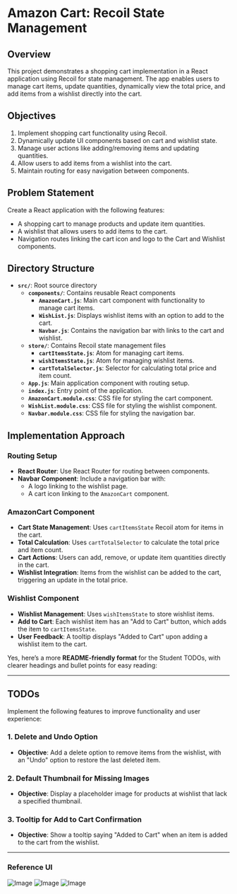 # Amazon Cart: Recoil State Management

## Overview

This project demonstrates a shopping cart implementation in a React application using Recoil for state management. The app enables users to manage cart items, update quantities, dynamically view the total price, and add items from a wishlist directly into the cart.

## Objectives

1. Implement shopping cart functionality using Recoil.
2. Dynamically update UI components based on cart and wishlist state.
3. Manage user actions like adding/removing items and updating quantities.
4. Allow users to add items from a wishlist into the cart.
5. Maintain routing for easy navigation between components.

## Problem Statement

Create a React application with the following features:

- A shopping cart to manage products and update item quantities.
- A wishlist that allows users to add items to the cart.
- Navigation routes linking the cart icon and logo to the Cart and Wishlist components.

## Directory Structure

- **`src/`**: Root source directory
  - **`components/`**: Contains reusable React components
    - **`AmazonCart.js`**: Main cart component with functionality to manage cart items.
    - **`WishList.js`**: Displays wishlist items with an option to add to the cart.
    - **`Navbar.js`**: Contains the navigation bar with links to the cart and wishlist.
  - **`store/`**: Contains Recoil state management files
    - **`cartItemsState.js`**: Atom for managing cart items.
    - **`wishItemsState.js`**: Atom for managing wishlist items.
    - **`cartTotalSelector.js`**: Selector for calculating total price and item count.
  - **`App.js`**: Main application component with routing setup.
  - **`index.js`**: Entry point of the application.
  - **`AmazonCart.module.css`**: CSS file for styling the cart component.
  - **`WishList.module.css`**: CSS file for styling the wishlist component.
  - **`Navbar.module.css`**: CSS file for styling the navigation bar.

## Implementation Approach

### Routing Setup

- **React Router**: Use React Router for routing between components.
- **Navbar Component**: Include a navigation bar with:
  - A logo linking to the wishlist page.
  - A cart icon linking to the `AmazonCart` component.
  
### AmazonCart Component

- **Cart State Management**: Uses `cartItemsState` Recoil atom for items in the cart.
- **Total Calculation**: Uses `cartTotalSelector` to calculate the total price and item count.
- **Cart Actions**: Users can add, remove, or update item quantities directly in the cart.
- **Wishlist Integration**: Items from the wishlist can be added to the cart, triggering an update in the total price.

### Wishlist Component

- **Wishlist Management**: Uses `wishItemsState` to store wishlist items.
- **Add to Cart**: Each wishlist item has an "Add to Cart" button, which adds the item to `cartItemsState`.
- **User Feedback**: A tooltip displays "Added to Cart" upon adding a wishlist item to the cart.

Yes, here’s a more **README-friendly format** for the Student TODOs, with clearer headings and bullet points for easy reading:

---

## TODOs

Implement the following features to improve functionality and user experience:

### 1. Delete and Undo Option

- **Objective**: Add a delete option to remove items from the wishlist, with an "Undo" option to restore the last deleted item.

### 2. Default Thumbnail for Missing Images

- **Objective**: Display a placeholder image for products at wishlist that lack a specified thumbnail.

### 3. Tooltip for Add to Cart Confirmation

- **Objective**: Show a tooltip saying "Added to Cart" when an item is added to the cart from the wishlist.

---

### Reference UI

![Image](https://utfs.io/f/A8JZzw0Laf9jsWDdfREK4EWrL9nSe0giovIACkYzHDFRf3aM)
![Image](https://utfs.io/f/A8JZzw0Laf9j3K3HCB1eHnWBajspriovNKPtZG1MXc3mw4gR)
![Image](https://utfs.io/f/A8JZzw0Laf9jmKHTRVDI0gw2iSFX4st1yfhb5xDU6LKrBoHP)
